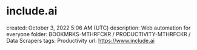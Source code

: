 # include.ai

created: October 3, 2022 5:06 AM (UTC)
description: Web automation for everyone
folder: BOOKMRKS-MTHRFCKR / PRODUCTIVITY-MTHRFCKR / Data Scrapers
tags: Productivity
url: https://www.include.ai